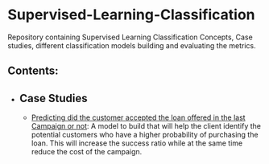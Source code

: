 # Supervised-Learning-Classification
Repository containing Supervised Learning Classification Concepts, Case studies, different classification models building and evaluating the metrics.
## Contents:
- ## Case Studies

	- [Predicting did the customer accepted the loan offered in the last Campaign or not](https://github.com/VikasHM66/Supervised-Learning-Classification/blob/main/Case%20study%20Classification%20models.ipynb): A model to build that will help the client identify the potential customers who have a higher probability of purchasing the loan. This will increase the success ratio while at the same time reduce the cost of the campaign.
